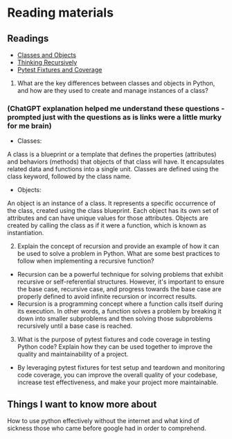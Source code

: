 # Reading materials

## Readings
- [Classes and Objects](https://www.learnpython.org/en/Classes_and_Objects)
- [Thinking Recursively](https://realpython.com/python-thinking-recursively/)
- [Pytest Fixtures and Coverage](https://www.linuxjournal.com/content/python-testing-pytest-fixtures-and-coverage)

1. What are the key differences between classes and objects in Python, and how are they used to create and manage instances of a class?

### (ChatGPT explanation helped me understand these questions - prompted just with the questions as is links were a little murky for me brain)

- Classes:

 A class is a blueprint or a template that defines the properties (attributes) and behaviors (methods) that objects of that class will have.
 It encapsulates related data and functions into a single unit.
 Classes are defined using the class keyword, followed by the class name.

- Objects:

 An object is an instance of a class. It represents a specific occurrence of the class, created using the class blueprint.
 Each object has its own set of attributes and can have unique values for those attributes.
 Objects are created by calling the class as if it were a function, which is known as instantiation.

2. Explain the concept of recursion and provide an example of how it can be used to solve a problem in Python. What are some best practices to follow when implementing a recursive function?

- Recursion can be a powerful technique for solving problems that exhibit recursive or self-referential structures. However, it's important to ensure the base case, recursive case, and progress towards the base case are properly defined to avoid infinite recursion or incorrect results. 
- Recursion is a programming concept where a function calls itself during its execution. In other words, a function solves a problem by breaking it down into smaller subproblems and then solving those subproblems recursively until a base case is reached.

3. What is the purpose of pytest fixtures and code coverage in testing Python code? Explain how they can be used together to improve the quality and maintainability of a project.

- By leveraging pytest fixtures for test setup and teardown and monitoring code coverage, you can improve the overall quality of your codebase, increase test effectiveness, and make your project more maintainable.

## Things I want to know more about

How to use python effectively without the internet and what kind of sickness those who came before google had in order to comprehend.